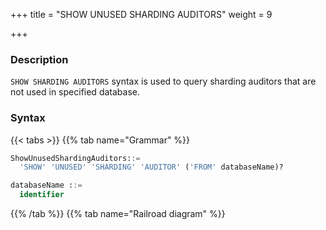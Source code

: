 +++
title = "SHOW UNUSED SHARDING AUDITORS"
weight = 9

+++

### Description

`SHOW SHARDING AUDITORS` syntax is used to query sharding auditors that are not used in specified database.

### Syntax

{{< tabs >}}
{{% tab name="Grammar" %}}
```sql
ShowUnusedShardingAuditors::=
  'SHOW' 'UNUSED' 'SHARDING' 'AUDITOR' ('FROM' databaseName)?

databaseName ::=
  identifier
```
{{% /tab %}}
{{% tab name="Railroad diagram" %}}
<iframe frameborder="0" name="diagram" id="diagram" width="100%" height="100%"></iframe>
{{% /tab %}}
{{< /tabs >}}


### Supplement

- When databaseName is not specified, the default is the currently used DATABASE. If DATABASE is not used, No database selected will be prompted.

### Return value description

| column                 | Description                           |
| -----------------------|---------------------------------------|
| name                   | Sharding auditor name                 |
| type                   | Sharding auditor algorithm type       |
| props                  | Sharding auditor algorithm properties |

### Example

- Query sharding auditors that are not used in the specified logical database

```sql
SHOW UNUSED SHARDING AUDITORS FROM sharding_db;
```

```sql
mysql> SHOW UNUSED SHARDING AUDITORS FROM sharding_db;
+-------------------------------+-------------------------+-------+
| name                          | type                    | props |
+-------------------------------+-------------------------+-------+
| sharding_key_required_auditor | dml_sharding_conditions | {}    |
+-------------------------------+-------------------------+-------+
1 row in set (0.01 sec)
```

- Query sharding auditors are not used in the current logical database

```sql
SHOW UNUSED SHARDING AUDITORS;
```

```sql
mysql> SHOW UNUSED SHARDING AUDITORS;
+-------------------------------+-------------------------+-------+
| name                          | type                    | props |
+-------------------------------+-------------------------+-------+
| sharding_key_required_auditor | dml_sharding_conditions | {}    |
+-------------------------------+-------------------------+-------+
1 row in set (0.00 sec)
```

### Reserved word

`SHOW`, `UNUSED`, `SHARDING`, `AUDITORS`, `FROM`

### Related links

- [Reserved word](/en/reference/distsql/syntax/reserved-word/)

